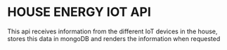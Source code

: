 # HOUSE ENERGY IOT API


This api receives information from the different IoT devices in the house, stores this data in mongoDB and renders the information when requested
